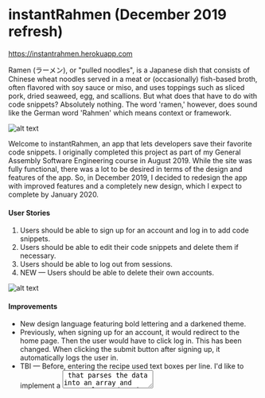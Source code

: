 # instantRahmen (December 2019 refresh)
https://instantrahmen.herokuapp.com

Ramen (ラーメン), or "pulled noodles", is a Japanese dish that consists of Chinese wheat noodles served in a meat or (occasionally) fish-based broth, often flavored with soy sauce or miso, and uses toppings such as sliced pork, dried seaweed, egg, and scallions. But what does that have to do with code snippets? Absolutely nothing. The word 'ramen,' however, does sound like the German word 'Rahmen' which means context or framework.

![alt text](https://github.com/winslowdev/instantrahmen/blob/master/images-new/06%20recipes-add.png "New add recipes page")

Welcome to instantRahmen, an app that lets developers save their favorite code snippets. I originally completed this project as part of my General Assembly Software Engineering course in August 2019. While the site was fully functional, there was a lot to be desired in terms of the design and features of the app. So, in December 2019, I decided to redesign the app with improved features and a completely new design, which I expect to complete by January 2020.

#### User Stories
1. Users should be able to sign up for an account and log in to add code snippets.
2. Users should be able to edit their code snippets and delete them if necessary.
3. Users should be able to log out from sessions.
4. NEW — Users should be able to delete their own accounts.

![alt text](https://github.com/winslowdev/instantrahmen/blob/master/images-old/06%20recipes-add.png "Old add recipes page")

#### Improvements
* New design language featuring bold lettering and a darkened theme.
* Previously, when signing up for an account, it would redirect to the home page. Then the user would have to click log in. This has been changed. When clicking the submit button after signing up, it automatically logs the user in.
* TBI — Before, entering the recipe used text boxes per line. I'd like to implement a <textarea> that parses the data into an array and correctly renders it on the recipe card.

### Technologies used
* HTML/CSS
* NodeJS (https://nodejs.org/en/)
* MongoDB (https://www.mongodb.com)
* Mongoose (https://mongoosejs.com/)
* Express (https://expressjs.com/)
* EJS (https://ejs.co/)
